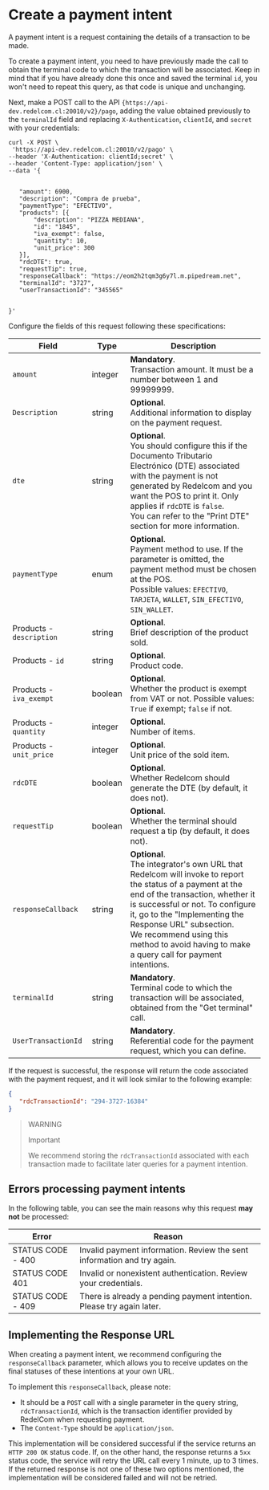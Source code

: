 # Create a payment intent

A payment intent is a request containing the details of a transaction to be made. 

To create a payment intent, you need to have previously made the call to obtain the terminal code to which the transaction will be associated. Keep in mind that if you have already done this once and saved the terminal `id`, you won't need to repeat this query, as that code is unique and unchanging.

Next, make a POST call to the API `{https://api-dev.redelcom.cl:20010/v2}/pago`, adding the value obtained previously to the `terminalId` field and replacing `X-Authentication`, `clientId`, and `secret` with your credentials:

```curl
curl -X POST \
 'https://api-dev.redelcom.cl:20010/v2/pago' \
--header 'X-Authentication: clientId;secret' \
--header 'Content-Type: application/json' \
--data '{


   "amount": 6900,
   "description": "Compra de prueba",
   "paymentType": "EFECTIVO",
   "products": [{
       "description": "PIZZA MEDIANA",
       "id": "1845",
       "iva_exempt": false,
       "quantity": 10,
       "unit_price": 300
   }],
   "rdcDTE": true,
   "requestTip": true,
   "responseCallback": "https://eom2h2tqm3g6y7l.m.pipedream.net",
   "terminalId": "3727",
   "userTransactionId": "345565"


}'

```


Configure the fields of this request following these specifications:

| Field | Type | Description |
|---|---|---|
| `amount` | integer | **Mandatory**. <br>Transaction amount. It must be a number between 1 and 99999999. |
| `Description` | string | **Optional**. <br>Additional information to display on the payment request. |
| `dte` | string | **Optional**. <br>You should configure this if the Documento Tributario Electrónico (DTE) associated with the payment is not generated by Redelcom and you want the POS to print it. Only applies if `rdcDTE` is `false`. <br>You can refer to the "Print DTE" section for more information. |
| `paymentType` | enum | **Optional**. <br>Payment method to use. If the parameter is omitted, the payment method must be chosen at the POS. <br>Possible values: `EFECTIVO`, `TARJETA`, `WALLET`, `SIN_EFECTIVO`, `SIN_WALLET`. |
| Products - `description` | string | **Optional**. <br>Brief description of the product sold. |
| Products - `id` | string | **Optional**. <br>Product code. |
| Products - `iva_exempt` | boolean | **Optional**. <br>Whether the product is exempt from VAT or not. Possible values: `True` if exempt; `false` if not. |
| Products - `quantity` | integer | **Optional**. <br>Number of items. |
| Products - `unit_price` | integer | **Optional**. <br>Unit price of the sold item. |
| `rdcDTE` | boolean | **Optional**. <br>Whether Redelcom should generate the DTE (by default, it does not). |
| `requestTip` | boolean | **Optional**. <br>Whether the terminal should request a tip (by default, it does not). |
| `responseCallback` | string | **Optional**. <br>The integrator's own URL that Redelcom will invoke to report the status of a payment at the end of the transaction, whether it is successful or not. To configure it, go to the "Implementing the Response URL" subsection.<br>We recommend using this method to avoid having to make a query call for payment intentions. |
| `terminalId` | string | **Mandatory**. <br>Terminal code to which the transaction will be associated, obtained from the "Get terminal" call. |
| `UserTransactionId` | string | **Mandatory**. <br>Referential code for the payment request, which you can define. |


If the request is successful, the response will return the code associated with the payment request, and it will look similar to the following example:

```json
{
   "rdcTransactionId": "294-3727-16384"
}

```


> WARNING 
> 
> Important 
>
> We recommend storing the `rdcTransactionId` associated with each transaction made to facilitate later queries for a payment intention.

## Errors processing payment intents

In the following table, you can see the main reasons why this request **may not** be processed:

| Error | Reason |
|---|---|
| STATUS CODE - 400 | Invalid payment information. Review the sent information and try again. |
| STATUS CODE 401 | Invalid or nonexistent authentication. Review your credentials. |
| STATUS CODE - 409 | There is already a pending payment intention. Please try again later. |


## Implementing the Response URL

When creating a payment intent, we recommend configuring the `responseCallback` parameter, which allows you to receive updates on the final statuses of these intentions at your own URL.

To implement this `responseCallback`, please note:

* It should be a `POST` call with a single parameter in the query string, `rdcTransactionId`, which is the transaction identifier provided by RedelCom when requesting payment.
* The `Content-Type` should be `application/json`.

This implementation will be considered successful if the service returns an `HTTP 200 OK` status code. If, on the other hand, the response returns a `5xx` status code, the service will retry the URL call every 1 minute, up to 3 times. If the returned response is not one of these two options mentioned, the implementation will be considered failed and will not be retried.
